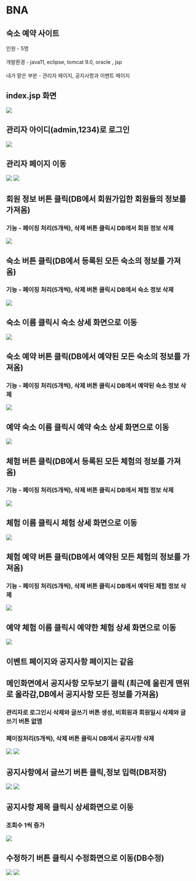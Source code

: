 # BNA
## 숙소 예약 사이트
인원 - 5명 <br><br>
개발환경 - java11, eclipse, tomcat 9.0, oracle , jsp <br><br>
내가 맡은 부분 - 관리자 페이지, 공지사항과 이벤트 페이지 <br>

## index.jsp 화면
<img src="https://user-images.githubusercontent.com/93896063/176835990-eff0b062-30f6-4ef9-b1c3-255ac044178f.png">

## 관리자 아이디(admin,1234)로 로그인
<img src="https://user-images.githubusercontent.com/93896063/176836693-d1dce36b-4e2e-42c8-8409-072ca25e7446.png">

## 관리자 페이지 이동
<img src="https://user-images.githubusercontent.com/93896063/176837014-3eaa6cfc-a106-47cb-8a58-606ca12f9822.png">
<img src="https://user-images.githubusercontent.com/93896063/176836336-271ac4cc-6fdf-4755-a62e-6b03247e3fe4.png">

## 회원 정보 버튼 클릭(DB에서 회원가입한 회원들의 정보를 가져옴)
### 기능 - 페이징 처리(5개씩), 삭제 버튼 클릭시 DB에서 회원 정보 삭제
<img src="https://user-images.githubusercontent.com/93896063/176837445-1721e49a-356d-4c8f-bb6e-8aa0759d7194.png">

## 숙소 버튼 클릭(DB에서 등록된 모든 숙소의 정보를 가져옴)
### 기능 - 페이징 처리(5개씩), 삭제 버튼 클릭시 DB에서 숙소 정보 삭제
<img src="https://user-images.githubusercontent.com/93896063/176837704-f464b5b8-a40e-46cd-986e-166f48649982.png">

## 숙소 이름 클릭시 숙소 상세 화면으로 이동
<img src="https://user-images.githubusercontent.com/93896063/176838574-4a3edb19-a0c0-472a-a431-0246ba4b1758.png">

## 숙소 예약 버튼 클릭(DB에서 예약된 모든 숙소의 정보를 가져옴)
### 기능 - 페이징 처리(5개씩), 삭제 버튼 클릭시 DB에서 예약된 숙소 정보 삭제
<img src="https://user-images.githubusercontent.com/93896063/176838869-cb8ae31b-2075-4d69-aee6-8fdbe2d10cd0.png">

## 예약 숙소 이름 클릭시 예약 숙소 상세 화면으로 이동
<img src="https://user-images.githubusercontent.com/93896063/176839166-34377a58-f9f9-445d-a0a3-e54163b0bf3b.png">

## 체험 버튼 클릭(DB에서 등록된 모든 체험의 정보를 가져옴)
### 기능 - 페이징 처리(5개씩), 삭제 버튼 클릭시 DB에서 체험 정보 삭제
<img src="https://user-images.githubusercontent.com/93896063/176839501-6d5f6fe8-6785-4305-9805-4d5bbfcea9bd.png">

## 체험 이름 클릭시 체험 상세 화면으로 이동
<img src="https://user-images.githubusercontent.com/93896063/176839843-6e648b56-c3cc-4894-990b-211944f21329.png">

## 체험 예약 버튼 클릭(DB에서 예약된 모든 체험의 정보를 가져옴)
### 기능 - 페이징 처리(5개씩), 삭제 버튼 클릭시 DB에서 예약된 체험 정보 삭제
<img src="https://user-images.githubusercontent.com/93896063/176840560-3bbe8b64-661b-4ac2-b4f4-6a7555e42fa3.png">

## 예약 체험 이름 클릭시 예약한 체험 상세 화면으로 이동
<img src="https://user-images.githubusercontent.com/93896063/176840579-e764bede-414c-49c6-a57d-2b16579eb3ee.png">

## 이벤트 페이지와 공지사항 페이지는 같음
## 메인화면에서 공지사항 모두보기 클릭 (최근에 올린게 맨위로 올라감,DB에서 공지사항 모든 정보를 가져옴)
### 관리자로 로그인시 삭제와 글쓰기 버튼 생성, 비회원과 회원일시 삭제와 글쓰기 버튼 없앰
### 페이징처리(5개씩), 삭제 버튼 클릭시 DB에서 공지사항 삭제
<img src="https://user-images.githubusercontent.com/93896063/176850021-64da5acd-705e-4fd6-b30f-20c500c8bebb.png">
<img src="https://user-images.githubusercontent.com/93896063/176850026-f9a75b97-69b8-4685-9c54-17d38846eaed.png">

## 공지사항에서 글쓰기 버튼 클릭,정보 입력(DB저장)
<img src="https://user-images.githubusercontent.com/93896063/176850991-90ea0685-f316-40fa-a49a-20f97a1b8b8e.png">
<img src="https://user-images.githubusercontent.com/93896063/176850995-a58b56e5-809d-48e1-8001-1b9baf2bdad8.png">

## 공지사항 제목 클릭시 상세화면으로 이동
### 조회수 1씩 증가
<img src="https://user-images.githubusercontent.com/93896063/176851359-d91623e1-6cb4-480c-a9d2-2584f7841379.png">

## 수정하기 버튼 클릭시 수정화면으로 이동(DB수정)
<img src="https://user-images.githubusercontent.com/93896063/176851611-d3c9f2b9-7c95-4410-b06e-2c72c730b8a9.png">
<img src="https://user-images.githubusercontent.com/93896063/176851625-cf55e3fd-dc89-445f-ab26-8fcd4f80eafa.png">


